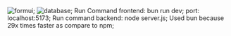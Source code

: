 ![formui](https://github.com/user-attachments/assets/43b6b480-e8fb-4c57-9aef-c20052ece2db);
![database](https://github.com/user-attachments/assets/5acb95cd-6d4e-4e03-a2e4-4240d8a2cfb9);
Run Command frontend: bun run dev;
port: localhost:5173;
Run command backend: node server.js;
Used bun because 29x times faster as compare to npm;
